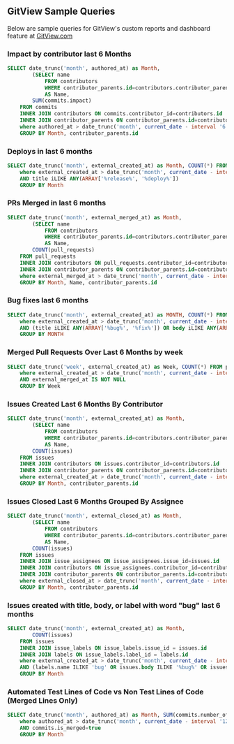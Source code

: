 ## GitView Sample Queries

Below are sample queries for GitView's custom reports and dashboard feature at [GitView.com](https://gitview.com)

### Impact by contributor last 6 Months

```sql
SELECT date_trunc('month', authored_at) as Month,
        (SELECT name
            FROM contributors
            WHERE contributor_parents.id=contributors.contributor_parent_id LIMIT 1)
            AS Name,
        SUM(commits.impact)
    FROM commits
    INNER JOIN contributors ON commits.contributor_id=contributors.id
    INNER JOIN contributor_parents ON contributor_parents.id=contributors.contributor_parent_id
    where authored_at > date_trunc('month', current_date - interval '6' month)
    GROUP BY Month, contributor_parents.id
```

### Deploys in last 6 months

```sql
SELECT date_trunc('month', external_created_at) as Month, COUNT(*) FROM pull_requests
    where external_created_at > date_trunc('month', current_date - interval '6' month)
    AND title iLIKE ANY(ARRAY['%release%', '%deploy%'])
    GROUP BY Month
```

### PRs Merged in last 6 months

```sql
SELECT date_trunc('month', external_merged_at) as Month,
        (SELECT name
            FROM contributors
            WHERE contributor_parents.id=contributors.contributor_parent_id LIMIT 1)
            AS Name,
        COUNT(pull_requests)
    FROM pull_requests
    INNER JOIN contributors ON pull_requests.contributor_id=contributors.id
    INNER JOIN contributor_parents ON contributor_parents.id=contributors.contributor_parent_id
    where external_merged_at > date_trunc('month', current_date - interval '6' month)
    GROUP BY Month, Name, contributor_parents.id
```

### Bug fixes last 6 months

```sql
SELECT date_trunc('month', external_created_at) as MONTH, COUNT(*) FROM pull_requests
    where external_created_at > date_trunc('month', current_date - interval '6' month)
    AND (title iLIKE ANY(ARRAY['%bug%', '%fix%']) OR body iLIKE ANY(ARRAY['%bug%', '%fix%']))
    GROUP BY MONTH
```


### Merged Pull Requests Over Last 6 Months by week

```sql
SELECT date_trunc('week', external_created_at) as Week, COUNT(*) FROM pull_requests
    where external_created_at > date_trunc('month', current_date - interval '6' month)
    AND external_merged_at IS NOT NULL
    GROUP BY Week
```

### Issues Created Last 6 Months By Contributor

```sql
SELECT date_trunc('month', external_created_at) as Month,
        (SELECT name
            FROM contributors
            WHERE contributor_parents.id=contributors.contributor_parent_id LIMIT 1)
            AS Name,
        COUNT(issues)
    FROM issues
    INNER JOIN contributors ON issues.contributor_id=contributors.id
    INNER JOIN contributor_parents ON contributor_parents.id=contributors.contributor_parent_id
    where external_created_at > date_trunc('month', current_date - interval '6' month)
    GROUP BY Month, contributor_parents.id
```


### Issues Closed Last 6 Months Grouped By Assignee

```sql
SELECT date_trunc('month', external_closed_at) as Month,
        (SELECT name
            FROM contributors
            WHERE contributor_parents.id=contributors.contributor_parent_id LIMIT 1)
            AS Name,
        COUNT(issues)
    FROM issues
    INNER JOIN issue_assignees ON issue_assignees.issue_id=issues.id
    INNER JOIN contributors ON issue_assignees.contributor_id=contributors.id
    INNER JOIN contributor_parents ON contributor_parents.id=contributors.contributor_parent_id
    where external_closed_at > date_trunc('month', current_date - interval '6' month)
    GROUP BY Month, contributor_parents.id
```

### Issues created with title, body, or label with word "bug" last 6 months

```sql
SELECT date_trunc('month', external_created_at) as Month,
        COUNT(issues)
    FROM issues
    INNER JOIN issue_labels ON issue_labels.issue_id = issues.id
    INNER JOIN labels ON issue_labels.label_id = labels.id
    where external_created_at > date_trunc('month', current_date - interval '6' month)
    AND (labels.name ILIKE 'bug' OR issues.body ILIKE '%bug%' OR issues.title ILIKE '%bug%')
    GROUP BY Month
```


### Automated Test Lines of Code vs Non Test Lines of Code (Merged Lines Only)

```sql
SELECT date_trunc('month', authored_at) as Month, SUM(commits.number_of_added_lines_filtered) - SUM(commits.number_of_added_test_lines_filtered) as NonTestLines, SUM(commits.number_of_added_test_lines_filtered) as TestLines FROM commits
    where authored_at > date_trunc('month', current_date - interval '12' month)
    AND commits.is_merged=true
    GROUP BY Month
```
